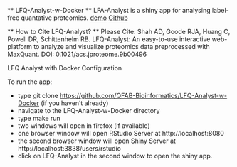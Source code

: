 ** LFQ-Analyst-w-Docker **
LFA-Analyst is a shiny app for analysing label-free quantative proteomics.
[demo](https://bioinformatics.erc.monash.edu/apps/LFQ-Analyst/)
[Github](https://github.com/MonashBioinformaticsPlatform/LFQ-Analyst)

** How to Cite LFQ-Analyst? **
Please Cite: Shah AD, Goode RJA, Huang C, Powell DR, Schittenhelm RB. LFQ-Analyst: An easy-to-use interactive web-platform to analyze and visualize proteomics data preprocessed with MaxQuant. DOI: 0.1021/acs.jproteome.9b00496


LFQ Analyst with Docker Configuration

To run the app:

* type git clone https://github.com/QFAB-Bioinformatics/LFQ-Analyst-w-Docker (if you haven’t already)
* navigate to the LFQ-Analyst-w-Docker directory
* type make run
* two windows will open in firefox (if available)
* one browser window will open RStudio Server at http://localhost:8080
* the second browser window will open Shiny Server at http://localhost:3838/users/rstudio
* click on LFQ-Analyst in the second window to open the shiny app.
